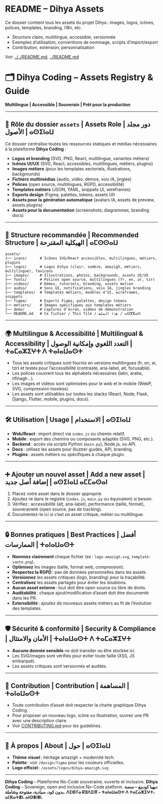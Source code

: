 # README – Dihya Assets

Ce dossier contient tous les assets du projet Dihya : images, logos, icônes, polices, templates, branding, i18n, etc.

- Structure claire, multilingue, accessible, versionnée
- Exemples d’utilisation, conventions de nommage, scripts d’import/export
- Contribution, extension, personnalisation

Voir [../../README.md](../../README.md), [../README.md](../README.md)

# 🗂️ Dihya Coding – Assets Registry & Guide
**Multilingue | Accessible | Souverain | Prêt pour la production**

---

## 🎨 Rôle du dossier `assets` | Assets Role | دور مجلد الأصول | ⴰⵙⵉⵏⴰⵡ

Ce dossier centralise toutes les ressources statiques et médias nécessaires à la plateforme **Dihya Coding** :

- **Logos et branding** (SVG, PNG, React, multilingue, variantes métiers)
- **Icônes UI/UX** (SVG, React, accessibles, multilingues, métiers, plugins)
- **Images métiers** (pour les templates sectoriels, illustrations, backgrounds)
- **Fichiers multimédias** (audio, vidéo, démos, voix IA, jingles)
- **Polices** (open source, multilingues, RGPD, accessibilité)
- **Templates métiers** (JSON, YAML, snippets UI, wireframes)
- **Exports design** (Figma, palettes, tokens, assets UI)
- **Assets pour la génération automatique** (avatars IA, assets de preview, assets plugins)
- **Assets pour la documentation** (screenshots, diagrammes, branding docs)

---

## 📁 Structure recommandée | Recommended Structure | الهيكلية المقترحة | ⴰⵎⵙⵙⴰⵡ

```text
assets/
├── icons/      # Icônes SVG/React accessibles, multilingues, métiers, plugins
├── logos/      # Logos Dihya (clair, sombre, amazigh, métiers, multilingue), favicons
├── images/     # Illustrations, photos, backgrounds, assets UI/UX
├── fonts/      # Polices open source, multilingues (fr, en, ar, tzr)
├── videos/     # Démos, tutoriels, branding, assets motion
├── audio/      # Sons UI, notifications, voix IA, jingles branding
├── templates/  # Templates métiers, modèles d’UI, wireframes, snippets
├── figma/      # Exports Figma, palettes, design tokens
├── metiers/    # Images spécifiques aux templates métiers
├── demo/       # Captures d’écran, vidéos de démonstration
└── README.md   # Ce fichier / This file / هذا الملف / ⴰⵙⴳⴳⴰⵙ
```

---

## 🌍 Multilingue & Accessibilité | Multilingual & Accessibility | التعدد اللغوي وإمكانية الوصول | ⵜⴰⵎⴰⵣⵉⵖⵜ ⴷ ⵜⴰⵏⴰⵡⴰⵙⵜ

- Tous les assets critiques sont fournis en versions multilingues (fr, en, ar, tzr) et testés pour l’accessibilité (contraste, aria-label, alt, focusable).
- Les polices couvrent tous les alphabets nécessaires (latin, arabe, tifinagh…).
- Les images et vidéos sont optimisées pour le web et le mobile (WebP, SVG, compression lossless).
- Les assets sont utilisables sur toutes les stacks (React, Node, Flask, Django, Flutter, mobile, plugins, docs).

---

## 🛠️ Utilisation | Usage | الاستخدام | ⴰⵙⵉⵏⴰⵡ

- **Web/React** : import direct via `index.js` ou chemin relatif.
- **Mobile** : export des chemins ou composants adaptés (SVG, PNG, etc.).
- **Backend** : accès via scripts Python (`main.py`), Node.js, ou API.
- **Docs** : utilisez les assets pour illustrer guides, API, branding.
- **Plugins** : assets métiers ou spécifiques à chaque plugin.

---

## ➕ Ajouter un nouvel asset | Add a new asset | إضافة أصل جديد | ⴰⵙⵉⵏⴰⵡ ⴰⵎⵎⴰⵙⴰⵏ

1. Placez votre asset dans le dossier approprié.
2. Ajoutez-le dans le registre (`index.js`, `main.py` ou équivalent) si besoin.
3. Vérifiez : accessibilité (alt, aria-label), performance (taille, format), souveraineté (open source, pas de tracking).
4. Documentez-le ici si c’est un asset critique, métier ou multilingue.

---

## 🔒 Bonnes pratiques | Best Practices | أفضل الممارسات | ⵜⴰⵏⴰⵡⴰⵙⵜ

- **Nommez clairement** chaque fichier (ex : `logo-amazigh.svg`, `template-sante.png`).
- **Optimisez** les images (taille, format web, compression).
- **Respectez la RGPD** : pas de données personnelles dans les assets.
- **Versionnez** les assets critiques (logo, branding) pour la traçabilité.
- **Centralisez** les assets partagés pour éviter les doublons.
- **Aucun asset externe** : tout doit être open source ou libre de droits.
- **Auditabilité** : chaque ajout/modification d’asset doit être documenté dans les PR.
- **Extensibilité** : ajoutez de nouveaux assets métiers au fil de l’évolution des templates.

---

## 🛡️ Sécurité & conformité | Security & Compliance | الأمان والامتثال | ⵜⴰⵏⴰⵡⴰⵙⵜ ⴷ ⵜⴰⵎⴰⵣⵉⵖⵜ

- **Aucune donnée sensible** ne doit transiter ou être stockée ici.
- Les SVG/images sont vérifiés pour éviter toute faille (XSS, JS embarqué).
- Les assets critiques sont versionnés et audités.

---

## 📝 Contribution | Contribution | المساهمة | ⵜⴰⵏⴰⵡⴰⵙⵜ

- Toute contribution d’asset doit respecter la charte graphique Dihya Coding.
- Pour proposer un nouveau logo, icône ou illustration, ouvrez une PR avec une description claire.
- Voir [CONTRIBUTING.md](../../CONTRIBUTING.md) pour les guidelines.

---

## 📢 À propos | About | حول | ⴰⵙⵉⵏⴰⵡ

- **Thème visuel** : héritage amazigh + modernité tech.
- **Palette** : voir `/design/figma` pour les couleurs officielles.
- **Logo officiel** : `/assets/logos/dihya-amazigh.svg`

---

**Dihya Coding** – Plateforme No-Code souveraine, ouverte et inclusive.
**Dihya Coding** – Sovereign, open and inclusive No-Code platform.
**ديهيا كودينغ – منصة بدون كود، سيادية، مفتوحة وشاملة.**
**ⴷⵉⵀⵢⴰ ⴽⵓⴷⵉⵏⴳ – ⵜⴰⵏⴰⵡⴰⵙⵜ ⴷ ⵜⴰⵎⴰⵣⵉⵖⵜ، ⴰⵏⴼⴰⵜⴻⵏ، ⴰⵏⵙⴻⵏⴻⵏ.**
